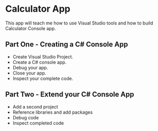 # Calculator App

This app will teach me how to use Visual Studio tools and how to build Calculator Console app.

## Part One - Creating a C# Console App

- Create Visual Studio Project.
- Create a C# console app.
- Debug your app.
- Close your app.
- Inspect your complete code.

## Part Two - Extend your C# Console App

- Add a second project
- Reference libraries and add packages
- Debug code
- Inspect completed code